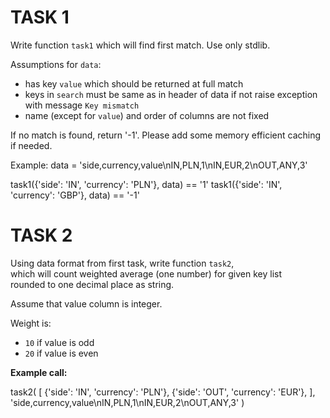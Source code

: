 # TASK 1

Write function `task1` which will find first match.
Use only stdlib.

Assumptions for `data`:
- has key `value` which should be returned at full match
- keys in `search` must be same as in header of data
  if not raise exception with message `Key mismatch`
- name (except for `value`) and order of columns are not fixed

If no match is found, return '-1'.
Please add some memory efficient caching if needed.

Example:
data = 'side,currency,value\nIN,PLN,1\nIN,EUR,2\nOUT,ANY,3'

task1({'side': 'IN', 'currency': 'PLN'}, data) == '1'
task1({'side': 'IN', 'currency': 'GBP'}, data) == '-1'

# TASK 2

Using data format from first task, write function `task2`,  
which will count weighted average (one number) for given key list  
rounded to one decimal place as string.

Assume that value column is integer.

Weight is:
- `10` if value is odd
- `20` if value is even

**Example call:**

task2(
    [
        {'side': 'IN', 'currency': 'PLN'},
        {'side': 'OUT', 'currency': 'EUR'},
    ], 
    'side,currency,value\nIN,PLN,1\nIN,EUR,2\nOUT,ANY,3'
)
